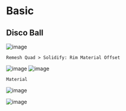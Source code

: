 Basic
=======

Disco Ball
-----------

![image](https://user-images.githubusercontent.com/30430227/140048160-2c0e7055-0e38-469b-b777-91ab61d3a891.png)

`Remesh Quad > Solidify: Rim Material Offset`

![image](https://user-images.githubusercontent.com/30430227/140048368-1dc5b156-5317-4994-8178-ae7d15e52a40.png)
![image](https://user-images.githubusercontent.com/30430227/140048412-34fb9f11-95d2-4f77-aa03-c6022a6af77c.png)

`Material`

![image](https://user-images.githubusercontent.com/30430227/140048746-161a97e0-7bdb-48a5-9627-acaef5a95c6d.png)

![image](https://user-images.githubusercontent.com/30430227/140048787-a827dbc2-cf59-4437-b39a-6135a45a1e83.png)



